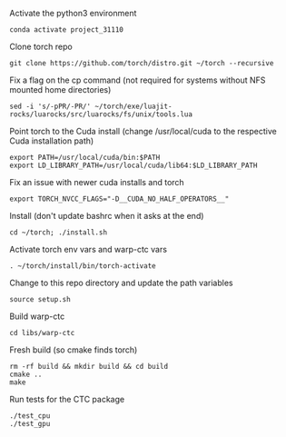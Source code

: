 Activate the python3 environment
```
conda activate project_31110
```
Clone torch repo  
```
git clone https://github.com/torch/distro.git ~/torch --recursive
```

Fix a flag on the cp command (not required for systems without NFS mounted home directories)  
```
sed -i 's/-pPR/-PR/' ~/torch/exe/luajit-rocks/luarocks/src/luarocks/fs/unix/tools.lua
```

Point torch to the Cuda install (change /usr/local/cuda to the respective Cuda installation path)
```
export PATH=/usr/local/cuda/bin:$PATH
export LD_LIBRARY_PATH=/usr/local/cuda/lib64:$LD_LIBRARY_PATH
```

Fix an issue with newer cuda installs and torch  
```
export TORCH_NVCC_FLAGS="-D__CUDA_NO_HALF_OPERATORS__"
```

Install (don't update bashrc when it asks at the end)  
```
cd ~/torch; ./install.sh
``` 

Activate torch env vars and warp-ctc vars   
```
. ~/torch/install/bin/torch-activate
```

Change to this repo directory and update the path variables 
```
source setup.sh
```

Build warp-ctc   
```
cd libs/warp-ctc
```

Fresh build (so cmake finds torch)
```
rm -rf build && mkdir build && cd build
cmake ..
make
```

Run tests for the CTC package
```
./test_cpu
./test_gpu
```
